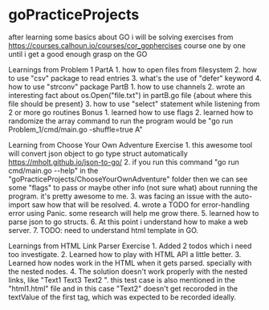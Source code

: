 # goPracticeProjects
after learning some basics about GO i will be solving exercises from https://courses.calhoun.io/courses/cor_gophercises course
one by one until i get a good enough grasp on the GO

Learnings from Problem 1
    PartA
        1. how to open files from filesystem
        2. how to use "csv" package to read entries
        3. what's the use of "defer" keyword
        4. how to use "strconv" package
    PartB
        1. how to use channels
        2. wrote an interesting fact about os.Open("file.txt") in partB.go file {about where this file should be present}
        3. how to use "select" statement while listening from 2 or more go routines
    Bonus
        1. learned how to use flags
        2. learned how to randomize the array
            command to run the program would be "go run Problem_1/cmd/main.go -shuffle=true A"

Learning from Choose Your Own Adventure Exercise
    1. this awesome tool will convert json object to go type struct automatically https://mholt.github.io/json-to-go/
    2. if you run this command "go run cmd/main.go --help" in the "goPracticeProjects/ChooseYourOwnAdventure" folder then
        we can see some "flags" to pass or maybe other info (not sure what) about running the program. it's pretty awesome to me.
    3. was facing an issue with the auto-import saw how that will be resolved.
    4. wrote a TODO for error-handling error using Panic. some research will help me grow there.
    5. learned how to parse json to go structs.
    6. At this point i understand how to make a web server.
    7. TODO: need to understand html template in GO.

Learnings from HTML Link Parser Exercise
    1. Added 2 todos which i need too investigate.
    2. Learned how to play with HTML API a little better.
    3. Learned how nodes work in the HTML when it gets parsed. specially with the nested nodes.
    4. The solution doesn't work properly with the nested links, like "<a>Text1 <a>Text3</a> Text2 </a>".
        this test case is also mentioned in the "html1.html" file and in this case "Text2" doesn't get recoroded
        in the textValue of the first <a> tag, which was expected to be recorded ideally.
